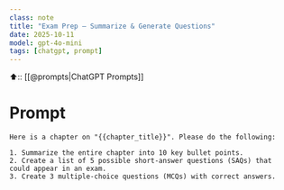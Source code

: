 ```yaml
---
class: note
title: "Exam Prep — Summarize & Generate Questions"
date: 2025-10-11
model: gpt-4o-mini
tags: [chatgpt, prompt]
---
```


⬆️:: [[@prompts|ChatGPT Prompts]]

# Prompt

```text
Here is a chapter on "{{chapter_title}}". Please do the following:

1. Summarize the entire chapter into 10 key bullet points.  
2. Create a list of 5 possible short-answer questions (SAQs) that could appear in an exam.  
3. Create 3 multiple-choice questions (MCQs) with correct answers.
```